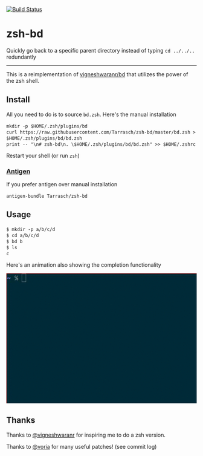 [![Build Status](https://travis-ci.org/Tarrasch/zsh-bd.png)](https://travis-ci.org/Tarrasch/zsh-bd)

# zsh-bd

Quickly go back to a specific parent directory instead of typing `cd ../../..` redundantly

---

This is a reimplementation of
[vigneshwaranr/bd](https://github.com/vigneshwaranr/bd) that utilizes the power
of the zsh shell.

## Install

All you need to do is to source `bd.zsh`. Here's the manual installation

    mkdir -p $HOME/.zsh/plugins/bd
    curl https://raw.githubusercontent.com/Tarrasch/zsh-bd/master/bd.zsh > $HOME/.zsh/plugins/bd/bd.zsh
    print -- "\n# zsh-bd\n. \$HOME/.zsh/plugins/bd/bd.zsh" >> $HOME/.zshrc

Restart your shell (or run `zsh`)

### [Antigen](https://github.com/zsh-users/antigen)

If you prefer antigen over manual installation

    antigen-bundle Tarrasch/zsh-bd

## Usage

    $ mkdir -p a/b/c/d
    $ cd a/b/c/d
    $ bd b
    $ ls
    c

Here's an animation also showing the completion functionality

![Animated gif](animation.gif "Animation that shows auto completion")

## Thanks

Thanks to
[@vigneshwaranr](https://github.com/vigneshwaranr)
for inspiring me to do a zsh version.

Thanks to [@voria](https://github.com/voria) for many useful
patches! (see commit log)
